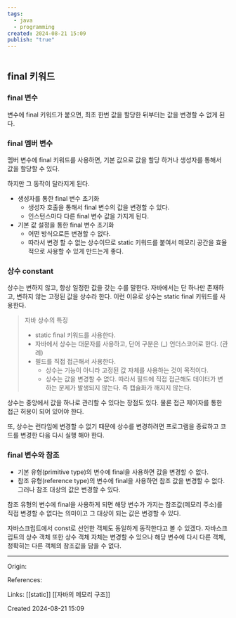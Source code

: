```yaml
---
tags:
  - java
  - programming
created: 2024-08-21 15:09
publish: "true"
---
```

```table-of-contents
```

## final 키워드

### final 변수
변수에 final 키워드가 붙으면, 최초 한번 값을 할당한 뒤부터는 값을 변경할 수 없게 된다.

### final 멤버 변수
멤버 변수에 final 키워드를 사용하면, 기본 값으로 값을 할당 하거나 생성자를 통해서 값을 할당할 수 있다.

하지만 그 동작이 달라지게 된다.

- 생성자를 통한 final 변수 초기화
	- 생성자 호출을 통해서 final 변수의 값을 변경할 수 있다.
	- 인스턴스마다 다른 final 변수 값을 가지게 된다.
- 기본 값 설정을 통한 final 변수 초기화
	- 어떤 방식으로든 변경할 수 없다.
	- 따라서 변경 할 수 없는 상수이므로 static 키워드를 붙여서 메모리 공간을 효율적으로 사용할 수 있게 만드는게 좋다.

### 상수 constant
상수는 변하지 않고, 항상 일정한 값을 갖는 수를 말한다. 자바에서는 단 하나만 존재하고, 변하지 않는 고정된 값을 상수라 한다. 이런 이유로 상수는 static final 키워드를 사용한다.

> 자바 상수의 특징
> - static final 키워드를 사용한다.
> - 자바에서 상수는 대문자를 사용하고, 단어 구분은 (\_) 언더스코어로 한다. (관례)
> - 필드를 직접 접근해서 사용한다. 
> 	- 상수는 기능이 아니라 고정된 값 자체를 사용하는 것이 목적이다.
> 	- 상수는 값을 변경할 수 없다. 따라서 필드에 직접 접근해도 데이터가 변하는 문제가 발생되지 않는다. 즉 캡슐화가 깨지지 않는다.

상수는 중앙에서 값을 하나로 관리할 수 있다는 장점도 있다. 물론 접근 제어자를 통한 접근 허용이 되어 있어야 한다.

또, 상수는 런타임에 변경할 수 없기 때문에 상수를 변경하려면 프로그램을 종료하고 코드를 변경한 다음 다시 실행 해야 한다.

### final 변수와 참조
- 기본 유형(primitive type)의 변수에 final을 사용하면 값을 변경할 수 없다.
- 참조 유형(reference type)의 변수에 final을 사용하면 참조 값을 변경할 수 없다. 그러나 참조 대상의 값은 변경할 수 있다.

참조 유형의 변수에 final을 사용하게 되면 해당 변수가 가지는 참조값(메모리 주소)를 직접 변경할 수 없다는 의미이고 그 대상이 되는 값은 변경할 수 있다.

자바스크립트에서 const로 선언한 객체도 동일하게 동작한다고 볼 수 있겠다. 자바스크립트의 상수 객체 또한 상수 객체 자체는 변경할 수 있으나 해당 변수에 다시 다른 객체, 정확히는 다른 객체의 참조값을 담을 수 없다.

---
Origin: 

References: 

Links: [[static]] [[자바의 메모리 구조]]

Created 2024-08-21 15:09